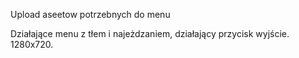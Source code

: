 Upload aseetow potrzebnych do menu

Działające menu z tłem i najeżdzaniem, działający przycisk wyjście. 1280x720.
